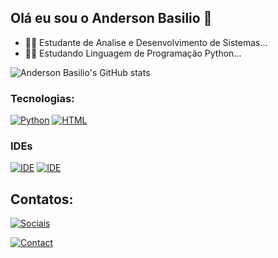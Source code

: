 ## Olá eu sou o Anderson Basilio :wave:

- :man_student: Estudante de Analise e Desenvolvimento de Sistemas...
- :man_technologist: Estudando Linguagem de Programação Python...

![Anderson Basilio's GitHub stats](https://github-readme-stats.vercel.app/api?username=AndersonBasilio&show_icons=true&theme=radical)

### Tecnologias: 
[![Python](https://img.shields.io/badge/Python-3776AB?style=for-the-badge&logo=python&logoColor=white)](https://www.python.org/)
[![HTML](https://img.shields.io/badge/MySQL-005C84?style=for-the-badge&logo=mysql&logoColor=white)](https://www.mysql.com/)


### IDEs
[![IDE](https://img.shields.io/badge/Visual_Studio_Code-0078D4?style=for-the-badge&logo=visual%20studio%20code&logoColor=white)](https://code.visualstudio.com/)
[![IDE](https://img.shields.io/badge/PyCharm-000000.svg?&style=for-the-badge&logo=PyCharm&logoColor=white)](https://www.jetbrains.com/pt-br/pycharm/)



## Contatos:
[![Sociais](https://img.shields.io/badge/LinkedIn-0077B5?style=for-the-badge&logo=linkedin&logoColor=white)](https://www.linkedin.com/in/anderson-santos-4488a5242/)

[![Contact](https://img.shields.io/badge/Gmail-D14836?style=for-the-badge&logo=gmail&logoColor=white)](andersonwylde32@gmail.com)
